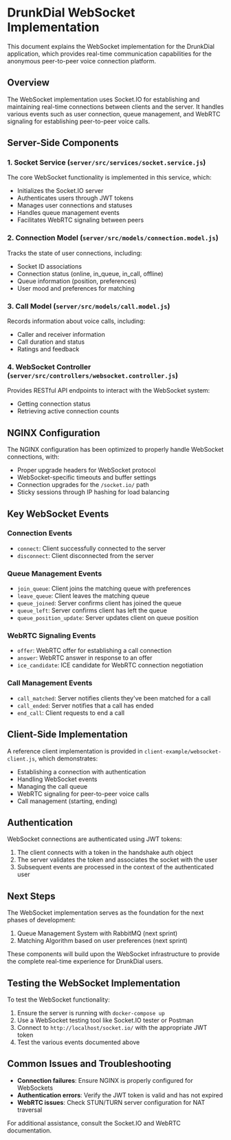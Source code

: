 # DrunkDial WebSocket Implementation

This document explains the WebSocket implementation for the DrunkDial application, which provides real-time communication capabilities for the anonymous peer-to-peer voice connection platform.

## Overview

The WebSocket implementation uses Socket.IO for establishing and maintaining real-time connections between clients and the server. It handles various events such as user connection, queue management, and WebRTC signaling for establishing peer-to-peer voice calls.

## Server-Side Components

### 1. Socket Service (`server/src/services/socket.service.js`)

The core WebSocket functionality is implemented in this service, which:

- Initializes the Socket.IO server
- Authenticates users through JWT tokens
- Manages user connections and statuses
- Handles queue management events
- Facilitates WebRTC signaling between peers

### 2. Connection Model (`server/src/models/connection.model.js`)

Tracks the state of user connections, including:

- Socket ID associations
- Connection status (online, in_queue, in_call, offline)
- Queue information (position, preferences)
- User mood and preferences for matching

### 3. Call Model (`server/src/models/call.model.js`)

Records information about voice calls, including:

- Caller and receiver information
- Call duration and status
- Ratings and feedback

### 4. WebSocket Controller (`server/src/controllers/websocket.controller.js`)

Provides RESTful API endpoints to interact with the WebSocket system:

- Getting connection status
- Retrieving active connection counts

## NGINX Configuration

The NGINX configuration has been optimized to properly handle WebSocket connections, with:

- Proper upgrade headers for WebSocket protocol
- WebSocket-specific timeouts and buffer settings
- Connection upgrades for the `/socket.io/` path
- Sticky sessions through IP hashing for load balancing

## Key WebSocket Events

### Connection Events

- `connect`: Client successfully connected to the server
- `disconnect`: Client disconnected from the server

### Queue Management Events

- `join_queue`: Client joins the matching queue with preferences
- `leave_queue`: Client leaves the matching queue
- `queue_joined`: Server confirms client has joined the queue
- `queue_left`: Server confirms client has left the queue
- `queue_position_update`: Server updates client on queue position

### WebRTC Signaling Events

- `offer`: WebRTC offer for establishing a call connection
- `answer`: WebRTC answer in response to an offer
- `ice_candidate`: ICE candidate for WebRTC connection negotiation

### Call Management Events

- `call_matched`: Server notifies clients they've been matched for a call
- `call_ended`: Server notifies that a call has ended
- `end_call`: Client requests to end a call

## Client-Side Implementation

A reference client implementation is provided in `client-example/websocket-client.js`, which demonstrates:

- Establishing a connection with authentication
- Handling WebSocket events
- Managing the call queue
- WebRTC signaling for peer-to-peer voice calls
- Call management (starting, ending)

## Authentication

WebSocket connections are authenticated using JWT tokens:

1. The client connects with a token in the handshake auth object
2. The server validates the token and associates the socket with the user
3. Subsequent events are processed in the context of the authenticated user

## Next Steps

The WebSocket implementation serves as the foundation for the next phases of development:

1. Queue Management System with RabbitMQ (next sprint)
2. Matching Algorithm based on user preferences (next sprint)

These components will build upon the WebSocket infrastructure to provide the complete real-time experience for DrunkDial users.

## Testing the WebSocket Implementation

To test the WebSocket functionality:

1. Ensure the server is running with `docker-compose up`
2. Use a WebSocket testing tool like Socket.IO tester or Postman
3. Connect to `http://localhost/socket.io/` with the appropriate JWT token
4. Test the various events documented above

## Common Issues and Troubleshooting

- **Connection failures**: Ensure NGINX is properly configured for WebSockets
- **Authentication errors**: Verify the JWT token is valid and has not expired
- **WebRTC issues**: Check STUN/TURN server configuration for NAT traversal

For additional assistance, consult the Socket.IO and WebRTC documentation.
